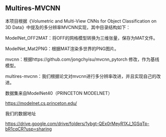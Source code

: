 ## Multires-MVCNN

本项目根据《Volumetric and Multi-View CNNs for Object Classification on 3D Data》中提及的多分辨率MVCNN实现，其中目录结构如下：

ModelNet_OFF2MAT：将OFF的网格模型转换为三维张量，保存为MAT文件。

ModelNet_Mat2PNG：根据MAT渲染多世界的PNG图片。

mvcnn：根据https://github.com/jongchyisu/mvcnn_pytorch 修改，作为基线模型。

multires-mvcnn：我们根据论文对mvcnn进行多分辨率改进，并且实现自己的改进。

数据集来自ModelNet40（PRINCETON MODELNET）

https://modelnet.cs.princeton.edu/

我们的数据地址

https://drive.google.com/drive/folders/1ybgt-QEx0rMeyR1XJ_1GSqTp-bR1cqCR?usp=sharing

